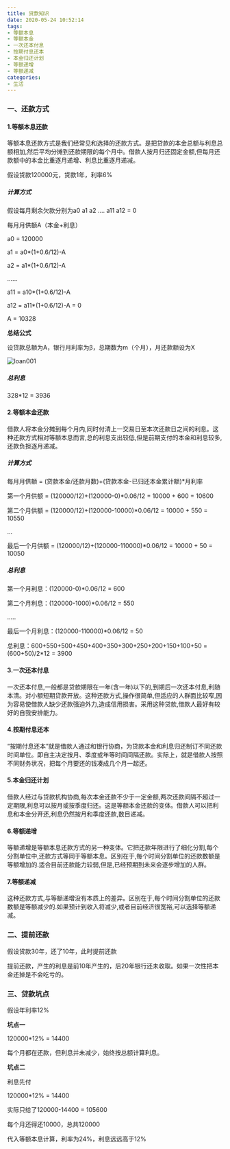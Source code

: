 ```yaml
---
title: 贷款知识
date: 2020-05-24 10:52:14
tags:
- 等额本息
- 等额本金
- 一次还本付息
- 按期付息还本
- 本金归还计划
- 等额递增
- 等额递减
categories:
- 生活
---
```

### 一、还款方式

#### 1.等额本息还款

<!--more-->
等额本息还款方式是我们经常见和选择的还款方式。是把贷款的本金总额与利息总额相加,然后平均分摊到还款期限的每个月中。借款人按月归还固定金额,但每月还款额中的本金比重逐月递增、利息比重逐月递减。

假设贷款120000元，贷款1年，利率6%

##### 计算方式

假设每月剩余欠款分别为a0 a1 a2 .... a11 a12 = 0 

每月月供额A（本金+利息）

a0 = 120000

a1 = a0*(1+0.6/12)-A

a2 = a1*(1+0.6/12)-A

......

a11 = a10*(1+0.6/12)-A

a12 = a11*(1+0.6/12)-A = 0

A = 10328

**总结公式**

设贷款总额为A，银行月利率为β，总期数为m（个月），月还款额设为X

![loan001](http://alivnram-test.oss-cn-beijing.aliyuncs.com/alivnblog/loan001.jpg)

##### 总利息

328*12 = 3936

#### 2.等额本金还款

借款人将本金分摊到每个月内,同时付清上一交易日至本次还款日之间的利息。这种还款方式相对等额本息而言,总的利息支出较低,但是前期支付的本金和利息较多,还款负担逐月递减。

##### 计算方式

每月月供额 = (贷款本金/还款月数)+(贷款本金-已归还本金累计额)*月利率

第一个月供额 = (120000/12)+(120000-0)*0.06/12 = 10000 + 600 = 10600

第二个月供额 = (120000/12)+(120000-10000)*0.06/12 = 10000 + 550 = 10550

...

最后一个月供额 = (120000/12)+(120000-110000)*0.06/12 = 10000 + 50 = 10050

##### 总利息

第一个月利息：(120000-0)*0.06/12 = 600

第二个月利息：(120000-1000)*0.06/12 = 550

.....

最后一个月利息：(120000-110000)*0.06/12 = 50

总利息：600+550+500+450+400+350+300+250+200+150+100+50 = (600+50)/2*12 = 3900


#### 3.一次还本付息

一次还本付息,一般都是贷款期限在一年(含一年)以下的,到期后一次还本付息,利随本清。对小额短期贷款开放。这种还款方式,操作很简单,但适应的人群面比较窄,因为容易使借款人缺少还款强迫外力,造成信用损害。采用这种贷款,借款人最好有较好的自我安排能力。

#### 4.按期付息还本

“按期付息还本”就是借款人通过和银行协商，为贷款本金和利息归还制订不同还款时间单位。即自主决定按月、季度或年等时间间隔还款。实际上，就是借款人按照不同财务状况，把每个月要还的钱凑成几个月一起还。

#### 5.本金归还计划

借款人经过与贷款机构协商,每次本金还款不少于一定金额,两次还款间隔不超过一定期限,利息可以按月或按季度归还。这是等额本金还款的变体。借款人可以把利息和本金分开还,利息仍然按月和季度还款,数目递减。

#### 6.等额递增

等额递增是等额本息还款方式的另一种变体。它把还款年限进行了细化分割,每个分割单位中,还款方式等同于等额本息。区别在于,每个时间分割单位的还款数额是等额增加的.适合目前还款能力较弱,但是,已经预期到未来会逐步增加的人群。

#### 7.等额递减

这种还款方式,与等额递增没有本质上的差异。区别在于,每个时间分割单位的还款数额是等额减少的.如果预计到收入将减少,或者目前经济很宽裕,可以选择等额递减。

### 二、提前还款

假设贷款30年，还了10年，此时提前还款

提前还款，产生的利息是前10年产生的，后20年银行还未收取。如果一次性把本金还掉是不会吃亏的。

### 三、贷款坑点

假设年利率12%

**坑点一**

120000*12% = 14400

每个月都在还款，但利息并未减少，始终按总额计算利息。

**坑点二**

利息先付

120000*12% = 14400

实际只给了120000-14400 = 105600

每个月还得还10000，总共120000

代入等额本息计算，利率为24%，利息远远高于12%
